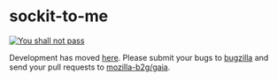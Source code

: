 sockit-to-me
============

[![You shall not pass](http://cdn.meme.am/instances/500x/62331333.jpg)](https://github.com/mozilla-b2g/gaia/tree/master/tests/jsmarionette)

Development has moved [here](https://github.com/mozilla-b2g/gaia/tree/master/tests/jsmarionette). Please submit your bugs to [bugzilla](https://bugzilla.mozilla.org) and send your pull requests to [mozilla-b2g/gaia](https://github.com/mozilla-b2g/gaia).
